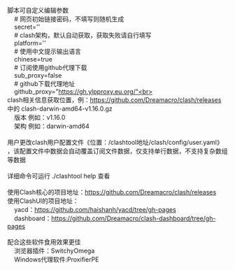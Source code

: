 脚本可自定义编辑参数<br>
&nbsp;&nbsp;&nbsp;&nbsp;\# 网页初始链接密码，不填写则随机生成<br>
&nbsp;&nbsp;&nbsp;&nbsp;secret=''<br>
&nbsp;&nbsp;&nbsp;&nbsp;\# clash架构，默认自动获取，获取失败请自行填写<br>
&nbsp;&nbsp;&nbsp;&nbsp;platform=''<br>
&nbsp;&nbsp;&nbsp;&nbsp;\# 使用中文提示输出语言<br>
&nbsp;&nbsp;&nbsp;&nbsp;chinese=true<br>
&nbsp;&nbsp;&nbsp;&nbsp;\# 订阅使用github代理下载<br>
&nbsp;&nbsp;&nbsp;&nbsp;sub_proxy=false<br>
&nbsp;&nbsp;&nbsp;&nbsp;\# github下载代理地址<br>
&nbsp;&nbsp;&nbsp;&nbsp;github_proxy="https://gh.ylpproxy.eu.org/"<br>
<br>
clash相关信息获取位置，例：https://github.com/Dreamacro/clash/releases 中的 clash-darwin-amd64-v1.16.0.gz<br>
&nbsp;&nbsp;&nbsp;&nbsp;版本 例如：v1.16.0<br>
&nbsp;&nbsp;&nbsp;&nbsp;架构 例如：darwin-amd64<br>
<br>
用户更改clash用户配置文件《位置：/clashtool地址/clash/config/user.yaml》 ，该配置文件中数据会自动覆盖订阅文件数据，仅支持单行数据，不支持复杂数组等数据<br>
<br>
详细命令可运行 ./clashtool help 查看<br>
<br>
使用Clash核心的项目地址：https://github.com/Dreamacro/clash/releases<br>
使用ClashUI的项目地址：<br>
&nbsp;&nbsp;&nbsp;&nbsp;yacd：https://github.com/haishanh/yacd/tree/gh-pages<br>
&nbsp;&nbsp;&nbsp;&nbsp;dashboard：https://github.com/Dreamacro/clash-dashboard/tree/gh-pages<br>
<br>
配合这些软件食用效果更佳<br>
&nbsp;&nbsp;&nbsp;&nbsp;浏览器插件：SwitchyOmega<br>
&nbsp;&nbsp;&nbsp;&nbsp;Windows代理软件:ProxifierPE<br>